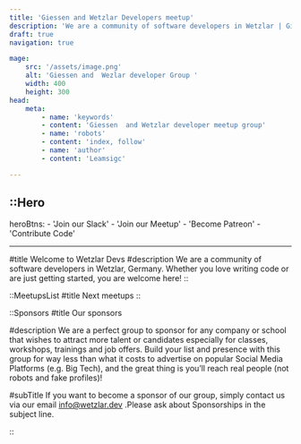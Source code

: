 ```yaml
---
title: 'Giessen and Wetzlar Developers meetup'
description: 'We are a community of software developers in Wetzlar | Giessen, Germany. Whether you love writing code or are just getting started, you are welcome here! '
draft: true
navigation: true

mage:  
    src: '/assets/image.png'  
    alt: 'Giessen and  Wezlar developer Group '  
    width: 400  
    height: 300
head:  
    meta:    
        - name: 'keywords' 
        - content: 'Giessen  and Wetzlar developer meetup group'
        - name: 'robots'
        - content: 'index, follow'    
        - name: 'author'      
        - content: 'Leamsigc'

---
```

::Hero
---

heroBtns:
    - 'Join  our Slack'
    - 'Join our Meetup'
    - 'Become Patreon'
    - 'Contribute Code'

---
#title
Welcome to Wetzlar Devs
#description
We are a community of software developers in Wetzlar, Germany. Whether
you love writing code or are just getting started, you are welcome
here!
::

::MeetupsList
#title
 Next meetups
::

::Sponsors
#title
Our sponsors

#description
We are a perfect group to sponsor for any company or school that wishes
to attract more talent or candidates especially for classes, workshops,
trainings and job offers. Build your list and presence with this group
for way less than what it costs to advertise on popular Social Media
Platforms (e.g. Big Tech), and the great thing is you’ll reach real
people <span>(not robots and fake profiles)!</span>

#subTitle
If you want to become a sponsor of our group, simply contact us via our
email <a href="mailto:info@wetzlar.dev">info@wetzlar.dev</a> .Please ask about 
Sponsorships in the subject line.

::
